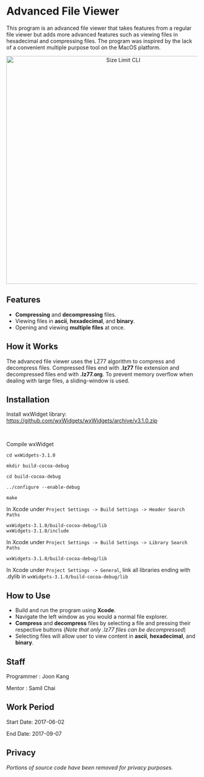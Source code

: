 # Advanced File Viewer

This program is an advanced file viewer that takes features from a regular file viewer but adds more advanced features such as viewing files in hexadecimal and compressing files. The program was inspired by the lack of a convenient multiple purpose tool on the MacOS platform. 

<p align="center">
  <img src="./demo.png" alt="Size Limit CLI" width="600">
</p>

Features
--------

- **Compressing** and **decompressing** files.
- Viewing files in **ascii**, **hexadecimal**, and **binary**.
- Opening and viewing **multiple files** at once.


How it Works
------------

The advanced file viewer uses the LZ77 algorithm to compress and decompress
files. Compressed files end with **.lz77** file extension and decompressed files
end with **.lz77.org**. To prevent memory overflow when dealing with large files,
a sliding-window is used.


Installation
------------

Install wxWidget library: https://github.com/wxWidgets/wxWidgets/archive/v3.1.0.zip

<br>

Compile wxWidget

```Shell
cd wxWidgets-3.1.0

mkdir build-cocoa-debug

cd build-cocoa-debug

../configure --enable-debug

make
```

In Xcode under `Project Settings -> Build Settings -> Header Search Paths`

	wxWidgets-3.1.0/build-cocoa-debug/lib
	wxWidgets-3.1.0/include
	
In Xcode under `Project Settings -> Build Settings -> Library Search Paths`

	wxWidgets-3.1.0/build-cocoa-debug/lib
	
In Xcode under `Project Settings -> General`, link all libraries ending with .dylib in `wxWidgets-3.1.0/build-cocoa-debug/lib`

How to Use
----------

- Build and run the program using **Xcode**.
- Navigate the left window as you would a normal file explorer.
- **Compress** and **decompress** files by selecting a file and pressing their respective buttons (*Note that only .lz77 files can be decompressed*)
- Selecting files will allow user to view content in **ascii**, **hexadecimal**, and **binary**.


Staff
-----

Programmer : Joon Kang


Mentor : Samil Chai


Work Period
-----------

Start Date: 2017-06-02


End Date: 2017-09-07


Privacy
-------

*Portions of source code have been removed for privacy purposes.*
